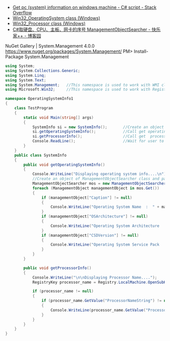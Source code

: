 


* [Get pc (system) information on windows machine - C# script - Stack Overflow ](https://stackoverflow.com/questions/4742389/get-pc-system-information-on-windows-machine-c-sharp-script)
* [Win32_OperatingSystem class (Windows) ](https://msdn.microsoft.com/en-us/library/aa394239(v=vs.85).aspx)
* [Win32_Processor class (Windows) ](https://msdn.microsoft.com/en-us/library/aa394373(v=vs.85).aspx)
* [C#取硬盘、CPU、主板、网卡的序号 ManagementObjectSearcher - 快乐家++ - 博客园 ](http://www.cnblogs.com/chengulv/archive/2012/12/29/2839303.html)


NuGet Gallery | System.Management 4.0.0 https://www.nuget.org/packages/System.Management/
PM> Install-Package System.Management
```cs
using System;
using System.Collections.Generic;
using System.Linq;
using System.Text;
using System.Management;   //This namespace is used to work with WMI classes. For using this namespace add reference of System.Management.dll .
using Microsoft.Win32;     //This namespace is used to work with Registry editor.

namespace OperatingSystemInfo1
{
    class TestProgram
    {
        static void Main(string[] args)
        {
            SystemInfo si = new SystemInfo();       //Create an object of SystemInfo class.
            si.getOperatingSystemInfo();            //Call get operating system info method which will display operating system information.
            si.getProcessorInfo();                  //Call get  processor info method which will display processor info.
            Console.ReadLine();                     //Wait for user to accept input key.
        }
    }
    public class SystemInfo
    {
        public void getOperatingSystemInfo()
        {
            Console.WriteLine("Displaying operating system info....\n");
            //Create an object of ManagementObjectSearcher class and pass query as parameter.
            ManagementObjectSearcher mos = new ManagementObjectSearcher("select * from Win32_OperatingSystem");
            foreach (ManagementObject managementObject in mos.Get())
            {
                if (managementObject["Caption"] != null)
                {
                    Console.WriteLine("Operating System Name  :  " + managementObject["Caption"].ToString());   //Display operating system caption
                }
                if (managementObject["OSArchitecture"] != null)
                {
                    Console.WriteLine("Operating System Architecture  :  " + managementObject["OSArchitecture"].ToString());   //Display operating system architecture.
                }
                if (managementObject["CSDVersion"] != null)
                {
                    Console.WriteLine("Operating System Service Pack   :  " + managementObject["CSDVersion"].ToString());     //Display operating system version.
                }
            }
        }

        public void getProcessorInfo()
        {
            Console.WriteLine("\n\nDisplaying Processor Name....");
            RegistryKey processor_name = Registry.LocalMachine.OpenSubKey(@"Hardware\Description\System\CentralProcessor\0", RegistryKeyPermissionCheck.ReadSubTree);   //This registry entry contains entry for processor info.

            if (processor_name != null)
            {
                if (processor_name.GetValue("ProcessorNameString") != null)
                {
                    Console.WriteLine(processor_name.GetValue("ProcessorNameString"));   //Display processor ingo.
                }
            }
        }
    }
}
```